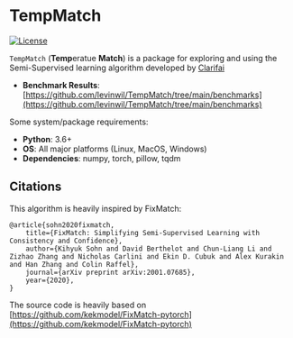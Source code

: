 # TempMatch
[![License](https://img.shields.io/badge/License-MIT-blue)](https://opensource.org/licenses/MIT)

`TempMatch` (**Temp**eratue **Match**) is a package for exploring and using the Semi-Supervised learning algorithm developed by [Clarifai](https://clarifai.com)

* **Benchmark Results**: [https://github.com/levinwil/TempMatch/tree/main/benchmarks](https://github.com/levinwil/TempMatch/tree/main/benchmarks)

Some system/package requirements:
* **Python**: 3.6+
* **OS**: All major platforms (Linux, MacOS, Windows)
* **Dependencies**: numpy, torch, pillow, tqdm

## Citations
This algorithm is heavily inspired by FixMatch:
```
@article{sohn2020fixmatch,
    title={FixMatch: Simplifying Semi-Supervised Learning with Consistency and Confidence},
    author={Kihyuk Sohn and David Berthelot and Chun-Liang Li and Zizhao Zhang and Nicholas Carlini and Ekin D. Cubuk and Alex Kurakin and Han Zhang and Colin Raffel},
    journal={arXiv preprint arXiv:2001.07685},
    year={2020},
}
```

The source code is heavily based on [https://github.com/kekmodel/FixMatch-pytorch](https://github.com/kekmodel/FixMatch-pytorch)

